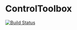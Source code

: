 # ControlToolbox

[gh-ci-img]: https://github.com/control-toolbox/ControlToolbox.jl/actions/workflows/CI.yml/badge.svg?branch=main
[gh-ci-url]: https://github.com/control-toolbox/ControlToolbox.jl/actions/workflows/CI.yml?query=branch%3Amain

[![Build Status][gh-ci-img]][gh-ci-url]
